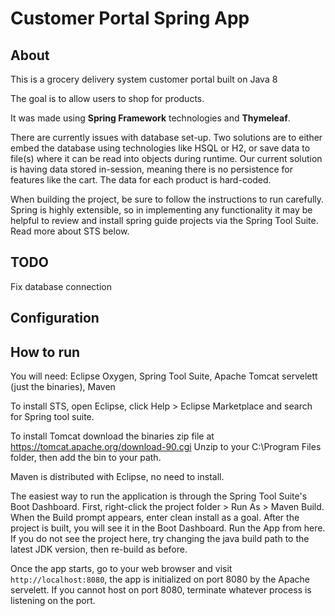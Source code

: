 # Customer Portal Spring App

## About

This is a grocery delivery system customer portal built on Java 8

The goal is to allow users to shop for products.

It was made using **Spring Framework** technologies and **Thymeleaf**. 

There are currently issues with database set-up. Two solutions are to either embed the database using technologies like HSQL or H2, or save data to file(s) where it can be read into objects during runtime. Our current solution is having data stored in-session, meaning there is no persistence for features like the cart. The data for each product is hard-coded.

When building the project, be sure to follow the instructions to run carefully. Spring is highly extensible, so in implementing any functionality it may be helpful to review and install spring guide projects via the Spring Tool Suite. Read more about STS below.

## TODO

Fix database connection

## Configuration

## How to run

You will need:
	Eclipse Oxygen,
	Spring Tool Suite, 
	Apache Tomcat servelett (just the binaries),
	Maven
	
To install STS, open Eclipse, click Help > Eclipse Marketplace and search for Spring tool suite.
	
To install Tomcat download the binaries zip file at https://tomcat.apache.org/download-90.cgi
Unzip to your C:\Program Files folder, then add the bin to your path.

Maven is distributed with Eclipse, no need to install.

The easiest way to run the application is through the Spring Tool Suite's Boot Dashboard. First, right-click the project folder > Run As > Maven Build. When the Build prompt appears, enter clean install as a goal. After the project is built, you will see it in the Boot Dashboard. Run the App from here. If you do not see the project here, try changing the java build path to the latest JDK version, then re-build as before.

Once the app starts, go to your web browser and visit `http://localhost:8080`, the app is initialized on port 8080 by the Apache servelett.
If you cannot host on port 8080, terminate whatever process is listening on the port.
